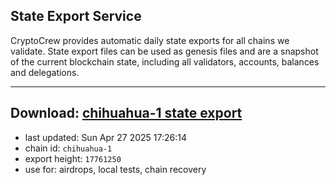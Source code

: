## State Export Service
CryptoCrew provides automatic daily state exports for all chains we validate. State export files can be used as genesis files and are a snapshot of the current blockchain state, including all validators, accounts, balances and delegations.

---
**Download: [chihuahua-1 state export](https://dl-eu2.ccvalidators.com/SERVICE/chihuahua/chihuahua-1_export_17761250.json)**
---

- last updated: Sun Apr 27 2025 17:26:14
- chain id: `chihuahua-1`
- export height: `17761250`
- use for: airdrops, local tests, chain recovery
